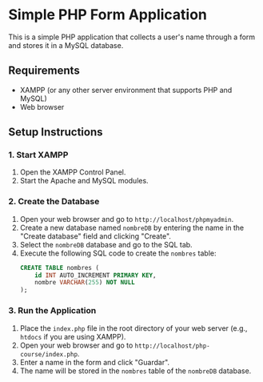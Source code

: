 # Simple PHP Form Application

This is a simple PHP application that collects a user's name through a form and stores it in a MySQL database.

## Requirements

- XAMPP (or any other server environment that supports PHP and MySQL)
- Web browser

## Setup Instructions

### 1. Start XAMPP

1. Open the XAMPP Control Panel.
2. Start the Apache and MySQL modules.

### 2. Create the Database

1. Open your web browser and go to `http://localhost/phpmyadmin`.
2. Create a new database named `nombreDB` by entering the name in the "Create database" field and clicking "Create".
3. Select the `nombreDB` database and go to the SQL tab.
4. Execute the following SQL code to create the `nombres` table:
    ```sql
    CREATE TABLE nombres (
        id INT AUTO_INCREMENT PRIMARY KEY,
        nombre VARCHAR(255) NOT NULL
    );
    ```

### 3. Run the Application

1. Place the `index.php` file in the root directory of your web server (e.g., `htdocs` if you are using XAMPP).
2. Open your web browser and go to `http://localhost/php-course/index.php`.
3. Enter a name in the form and click "Guardar".
4. The name will be stored in the `nombres` table of the `nombreDB` database.
